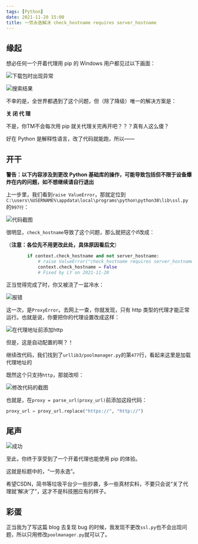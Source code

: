 ```yaml
---
tags: [Python]
date: 2021-11-20 15:00
title: 一劳永逸解决 check_hostname requires server_hostname
---
```


## 缘起

想必任何一个开着代理用 pip 的 Windows 用户都见过以下画面：

![下载包时出现异常](https://i.loli.net/2021/11/20/5BMCkKNAuhYvE43.png)

![搜索结果](https://i.loli.net/2021/11/20/CUHBjOkQPqTdXo6.png)

不幸的是，全世界都遇到了这个问题，但（除了降级）唯一的解决方案是：

**关 闭 代 理**

不是，你TM不会每次用 pip 就关代理关完再开吧？？？真有人这么傻？

好在 Python 是解释性语言，改了代码就能跑，所以——

## 开干

**警告：以下内容涉及到更改 Python 基础库的操作，可能导致包括但不限于设备爆炸在内的问题，如不想继续请自行退出**

上一步里，我们看到`raise ValueError`，那就定位到`C:\users\%USERNAME%\appdata\local\programs\python\python38\lib\ssl.py`的`997行`：

![代码截图](https://i.loli.net/2021/11/20/hEYJlZM9KFfaAoR.png)

很明显，`check_hostname`导致了这个问题，那么就把这个if改成：

（**注意：各位先不用更改此处，具体原因看后文**）

```python
        if context.check_hostname and not server_hostname:
            # raise ValueError("check_hostname requires server_hostname")
            context.check_hostname = False
            # Fixed by LY on 2021-11-20
```

正当觉得完成了时，你又被浇了一盆冷水：

![报错](https://i.loli.net/2021/11/20/MlhRBILQ7mpqyrn.png)

这一次，是`ProxyError`。去网上一查，你就发现，只有 http 类型的代理才能正常运行。也就是说，你要把你的代理设置改成这样：

![在代理地址前添加http](https://i.loli.net/2021/11/20/21KSixgUTeJyWLv.png)

但是，这是自动配置的啊？！

继续改代码，我们找到了`urllib3/poolmanager.py`的第`477`行，看起来这里是加载代理地址的

既然这个只支持`http`，那就改呗：

![修改代码的截图](https://i.loli.net/2021/11/20/PE39FLv8W6Zszeo.png)

也就是，在`proxy = parse_url(proxy_url)`前添加这段代码：

```python
proxy_url = proxy_url.replace("https://", "http://")
```

## 尾声

![成功](https://i.loli.net/2021/11/20/hov3ViZl2AMCPWm.png)

至此，你终于享受到了一个开着代理也能使用 pip 的体验。

这就是标题中的，“一劳永逸”。

希望CSDN，简书等垃圾平台少一些抄袭，多一些真材实料，不要只会说“关了代理就’解决‘了”，这才不是科技圈应有的样子。

## 彩蛋

正当我为了写这篇 blog 去复现 bug 的时候，我发现不更改`ssl.py`也不会出现问题，所以只用修改`poolmanager.py`就可以了。
